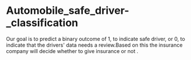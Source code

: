 # Automobile_safe_driver-_classification
Our goal is to predict a binary outcome of 1, to indicate safe driver, or 0, to indicate that the drivers' data needs a review.Based on this the insurance company will decide whether to give insurance or not .
